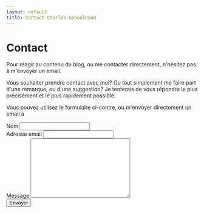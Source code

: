 ```yaml
---
layout: default
title: Contact Charles Gabouleaud
---
```


<div id="contact">
  <h1 class="pageTitle">Contact</h1>
  <div class="contactContent">
    <p class="intro">Pour réagir au contenu du blog, ou me contacter directement, n'hésitez pas à m'envoyer un email.</p>
    <p>Vous souhaiter prendre contact avec moi? Ou tout simplement me faire part d'une remarque, ou d'une suggestion? Je tenterais de vous répondre le plus précisément et le plus rapidement possible.</p>
	<p>Vous pouvez utilisez le formulaire ci-contre, ou m'envoyer directement un email à <charles.gabouleaud@gmail.com></p>
  </div>
  <form action="http://formspree.io/charles.gabouleaud@gmail.com" method="POST">
    <label for="name">Nom</label>    
    <input type="text" id="name" name="name" class="full-width"><br>
    <label for="email">Adresse email</label>
    <input type="email" id="email" name="_replyto" class="full-width"><br>
    <label for="message">Message</label>
    <textarea name="message" id="message" cols="30" rows="10" class="full-width"></textarea><br>
    <input type="submit" value="Envoyer" class="button">
  </form>
</div>
